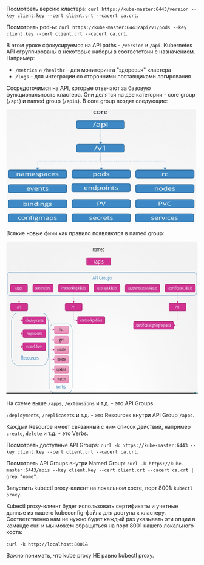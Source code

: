 Посмотреть версию кластера: `curl https://kube-master:6443/version --key client.key --cert client.crt --cacert ca.crt`.

Посмотреть pod-ы: `curl https://kube-master:6443/api/v1/pods --key client.key --cert client.crt --cacert ca.crt`.

В этом уроке сфокусируемся на API paths - `/version` и `/api`. Kubernetes API сгруппированы в некоторые наборы в соответствии с назначением. Например:
- `/metrics` и `/healthz` - для мониторинга "здоровья" кластера
- `/logs` - для интеграции со сторонними поставщиками логирования

Сосредоточимся на API, которые отвечают за базовую функциональность кластера. Они делятся на две категории - core group (`/api`) и named group (`/apis`). В core group входят следующие:

<img src="api-core.png" width="500" height="300"><br>

Всякие новые фичи как правило появляются в named group:

<img src="apis.png" width="700" height="400"><br>

На схеме выше `/apps`, `/extensions` и т.д. - это API Groups.

`/deployments`, `/replicasets` и т.д. - это Resources внутри API Group `/apps`.

Каждый Resource имеет связанный с ним список действий, например `create`, `delete` и т.д. - это Verbs.

Посмотреть доступные API Groups: `curl -k https://kube-master:6443 --key client.key --cert client.crt --cacert ca.crt`.

Посмотреть API Groups внутри Named Group: `curl -k https://kube-master:6443/apis --key client.key --cert client.crt --cacert ca.crt | grep "name"`.

Запустить kubectl proxy-клиент на локальном хосте, порт 8001: `kubectl proxy`.

Kubectl proxy-клиент будет использовать сертификаты и учетные данные из нашего kubeconfig-файла для доступа к кластеру. Соответственно нам не нужно будет каждый раз указывать эти опции в команде curl и мы можем обращаться на порт 8001 нашего локального хоста:

`curl -k http://localhost:8001&`

Важно понимать, что kube proxy НЕ равно kubectl proxy.